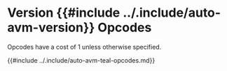 # Version {{#include ../.include/auto-avm-version}} Opcodes

Opcodes have a cost of 1 unless otherwise specified.

{{#include ../.include/auto-avm-teal-opcodes.md}}